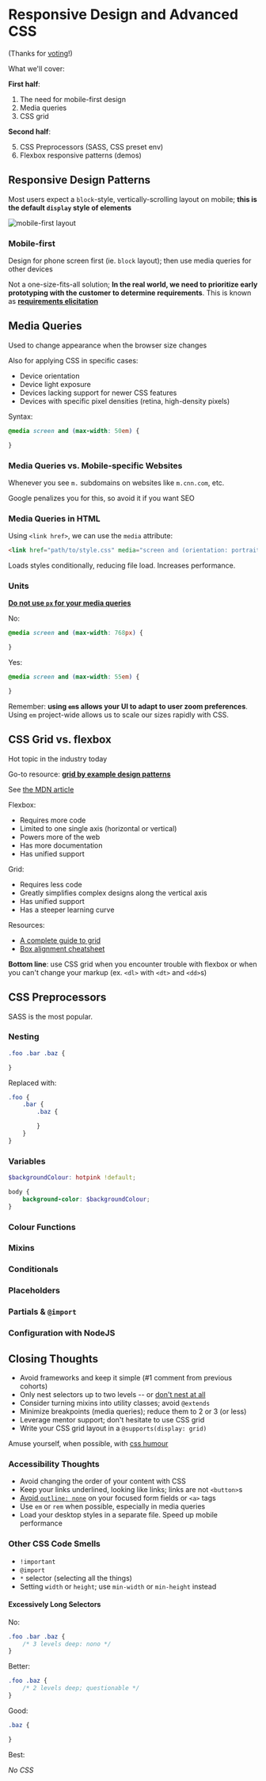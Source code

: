 # Responsive Design and Advanced CSS

(Thanks for [voting](https://strawpoll.com/sssys43a)!)

What we'll cover:

**First half**:

1. The need for mobile-first design
2. Media queries
3. CSS grid

**Second half**:

5. CSS Preprocessors (SASS, CSS preset env)
6. Flexbox responsive patterns (demos)

## Responsive Design Patterns

Most users expect a `block`-style, vertically-scrolling layout on mobile; **this is the default `display` style of elements**

![mobile-first layout](https://uploads.toptal.io/blog/image/125541/toptal-blog-image-1520235926914-8f4727131d99922cc281d325ca1ab19a.png)

### Mobile-first
Design for phone screen first (ie. `block` layout); then use media queries for other devices

Not a one-size-fits-all solution; **In the real world, we need to prioritize early prototyping with the customer to determine requirements**.  This is known as [**requirements elicitation**](https://en.wikipedia.org/wiki/Requirements_elicitation)

## Media Queries
Used to change appearance when the browser size changes

Also for applying CSS in specific cases:

* Device orientation
* Device light exposure
* Devices lacking support for newer CSS features
* Devices with specific pixel densities (retina, high-density pixels)

Syntax:

```css
@media screen and (max-width: 50em) {

}
```

### Media Queries vs. Mobile-specific Websites

Whenever you see `m.` subdomains on websites like `m.cnn.com`, etc.

Google penalizes you for this, so avoid it if you want SEO

### Media Queries in HTML
Using `<link href>`, we can use the `media` attribute:

```html
<link href="path/to/style.css" media="screen and (orientation: portrait)"/> <!-- Only loads this CSS file on mobile phones; performant! -->
```

Loads styles conditionally, reducing file load.  Increases performance.

### Units

[**Do not use `px` for your media queries**](https://zellwk.com/blog/media-query-units/)

No:

```css
@media screen and (max-width: 768px) {

}
```

Yes:

```css
@media screen and (max-width: 55em) {

}
```

Remember: __using `em`s allows your UI to adapt to user zoom preferences__.  Using `em` project-wide allows us to scale our sizes rapidly with CSS.

## CSS Grid vs. flexbox
Hot topic in the industry today

Go-to resource: **[grid by example design patterns](https://gridbyexample.com/patterns/)**

See [the MDN article](https://developer.mozilla.org/en-US/docs/Web/CSS/CSS_Grid_Layout/Relationship_of_Grid_Layout)

Flexbox:

* Requires more code
* Limited to one single axis (horizontal or vertical)
* Powers more of the web
* Has more documentation
* Has unified support

Grid:

* Requires less code
* Greatly simplifies complex designs along the vertical axis
* Has unified support
* Has a steeper learning curve

Resources:

* [A complete guide to grid](https://css-tricks.com/snippets/css/complete-guide-grid/)
* [Box alignment cheatsheet](https://rachelandrew.co.uk/css/cheatsheets/box-alignment)

**Bottom line**: use CSS grid when you encounter trouble with flexbox or when you can't change your markup (ex. `<dl>` with `<dt>` and `<dd>`s)

## CSS Preprocessors
SASS is the most popular.

### Nesting

```css
.foo .bar .baz {

}
```

Replaced with:

```scss
.foo {
	.bar {
		.baz {

		}
	}
}
```

### Variables

```scss
$backgroundColour: hotpink !default;

body {
	background-color: $backgroundColour;
}
```

### Colour Functions

### Mixins

### Conditionals

### Placeholders

### Partials & `@import`

### Configuration with NodeJS

## Closing Thoughts

* Avoid frameworks and keep it simple (#1 comment from previous cohorts)
* Only nest selectors up to two levels -- or [don't nest at all](https://csswizardry.com/2017/02/code-smells-in-css-revisited/)
* Consider turning mixins into utility classes; avoid `@extends`
* Minimize breakpoints (media queries); reduce them to 2 or 3 (or less)
* Leverage mentor support; don't hesitate to use CSS grid
* Write your CSS grid layout in a `@supports(display: grid)`

Amuse yourself, when possible, with [css humour](https://csshumor.com/)

### Accessibility Thoughts
* Avoid changing the order of your content with CSS
* Keep your links underlined, looking like links; links are not `<button>`s
* [Avoid `outline: none`](http://www.outlinenone.com/) on your focused form fields or `<a>` tags
* Use `em` or `rem` when possible, especially in media queries
* Load your desktop styles in a separate file.  Speed up mobile performance


### Other CSS Code Smells

* `!important`
* `@import`
* `*` selector (selecting all the things)
* Setting `width` or `height`; use `min-width` or `min-height` instead

#### Excessively Long Selectors

No:

```css
.foo .bar .baz {
	/* 3 levels deep: nono */
}
```

Better:

```css
.foo .baz {
	/* 2 levels deep; questionable */
}
```

Good:

```css
.baz {

}
```

Best:

*No CSS*